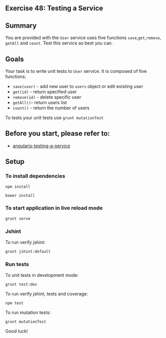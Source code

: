 ## Exercise 48: Testing a Service

## Summary

You are provided with the `User` service uses five functions `save`,`get`,`remove`, `getAll` and `count`. Test this service as best you can.

## Goals

Your task is to write unit tests to `User` service. It is composed of five functions:

 * `save(user)` - add new user to `users` object or edit existing user  
 * `get(id)` - return specified user
 * `remove(id)` - delete specific user
 * `getAll()`- return users list
 * `count()` - return the number of users 

To tests your unit tests use `grunt mutationTest`

## Before you start, please refer to:
* [angularjs-testing-a-service](https://egghead.io/lessons/angularjs-testing-a-service)

## Setup

### To install dependencies 

```
npm install
```

```
bower install
```

### To start application in live reload mode

    grunt serve
    
### Jshint
To run verify jshint:
    
    grunt jshint:default

### Run tests

To unit tests in development mode:
    
    grunt test:dev

To run verify jshint, tests and coverage:

    npm test

To run mutation tests:
    
    grunt mutationTest

Good luck!
